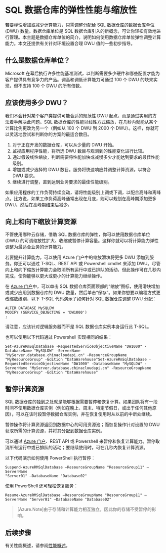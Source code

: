 <properties
   pageTitle="SQL 数据仓库的弹性性能与缩放性 | Windows Azure"
   description="了解 SQL 数据仓库的弹性，介绍如何使用数据仓库单位来向上或向下缩放计算资源。提供了代码示例。"
   services="sql-data-warehouse"
   documentationCenter="NA"
   authors="TwoUnder"
   manager="barbkess"
   editor=""/>

<tags
   ms.service="sql-data-warehouse"
   ms.date="09/22/2015"
   wacn.date="01/20/2016"/>

# SQL 数据仓库的弹性性能与缩放性
若要弹性增加或减少计算能力，只需调整分配给 SQL 数据仓库的数据仓库单位 (DWU) 数量。数据仓库单位是 SQL 数据仓库引入的新概念，可让你轻松有效地进行管理。本主题是数据仓库单位的简介，说明如何使用数据仓库单位弹性调整计算能力。本文还提供有关针对环境设置合理 DWU 值的一些初步指导。

## 什么是数据仓库单位？
Microsoft 在幕后执行许多性能基准测试，以判断需要多少硬件和哪些配置才能为客户提供具有竞争力的产品。调高和调低计算能力可通过 100 个 DWU 的块来实现，但不支持 100 个 DWU 的所有倍数。

## 应该使用多少 DWU？
我们不会针对某个客户类提供可能合适的规范性 DWU 起点，而是通过实用的方法着手解决此问题。SQL 数据仓库的性能以线性方式缩放，在几秒内就能从某个计算比例更改为另一个（例如从 100 个 DWU 到 2000 个 DWU）。这样，你就可以灵活地尝试和判断你的方案的最适合数目。

1. 对于正在开发的数据仓库，可以从少量的 DWU 开始。
2. 监视应用程序性能，将所选 DWU 数目与观测到的性能变化进行比较。
3. 通过假设线性缩放，判断需要将性能加快或减慢多少才能达到要求的最佳性能级别。 
4. 增加或减少选择的 DWU 数目。服务将快速响应并调整计算资源，以符合 DWU 要求。
5. 继续进行调整，直到达到业务要求的最佳性能级别。

如果应用程序的工作负荷持续变动，请将性能级别上调或下调，以配合高峰和离峰点。比方说，如果工作负荷高峰通常出现在月底，则可以规划在高峰期添加更多 DWU，然后在高峰期结束后减少。
 
## 向上和向下缩放计算资源
不管使用哪种云存储，借助 SQL 数据仓库的弹性，你可以使用数据仓库单位 (DWU) 的可调缩放性扩大、收缩或暂停计算容量。这样你就可以将计算能力弹性调整为最适合业务的计算能力。

若要提升计算能力，可以使用 Azure 门户中的缩放滑块将更多 DWU 添加到服务。你还可以通过 T-SQL、REST API 或 Powershell cmdlet 来添加 DWU。尽管向上和向下缩放计算能力会取消所有运行中或已排队的活动，但此操作可在几秒内完成，使你能够以更大或更小的计算能力继续操作。

在 [Azure 门户][]中，可以单击 SQL 数据仓库页面顶部的“缩放”图标，使用滑块增加或减少应用到数据仓库的 DWU 数量，然后单击“保存”。如果你想要以编程方式更改缩放级别，以下 T-SQL 代码演示了如何针对 SQL 数据仓库调整 DWU 分配：

```
ALTER DATABASE MySQLDW 
MODIFY (SERVICE_OBJECTIVE = 'DW1000')
;
```

请注意，应该针对逻辑服务器而不是 SQL 数据仓库实例本身运行此 T-SQL。

也可以使用以下代码通过 Powershell 实现相同的结果：

```
Set-AzureRmSqlDatabase -RequestedServiceObjectiveName "DW1000" -DatabaseName "MySQLDW" -ServerName "MyServer.database.chinacloudapi.cn" -ResourceGroupName "MyResourceGroup" -Edition "DataWarehouse"Set-AzureRmSqlDatabase -RequestedServiceObjectiveName "DW1000" -DatabaseName "MySQLDW" -ServerName "MyServer.database.chinacloudapi.cn" -ResourceGroupName "MyResourceGroup" -Edition "DataWarehouse"
```

## 暂停计算资源
SQL 数据仓库的独到之处就是能够根据需要暂停和恢复计算。如果团队将有一段时间不使用数据仓库实例（例如在晚上、周末、特定节假日，或出于任何其他原因），可以在该时段暂停数据仓库实例，并在恢复使用时从以前的中断处继续。

暂停操作将计算资源返回到数据中心的可用资源池；而恢复操作针对设置的 DWU 获取所需的计算资源，并将其分配到数据仓库实例。

可以通过 [Azure 门户][]、REST API 或 Powershell 来暂停和恢复计算能力。暂停取消所有运行中或已排队的活动；要继续使用时，可在几秒内恢复计算资源。

以下代码演示如何使用 PowerShell 执行暂停：

```
Suspend-AzureRMSqlDatabase –ResourceGroupName "ResourceGroup11" –ServerName
"Server01" –DatabaseName "Database02"
```

使用 PowerShell 还可轻松恢复服务：

```
Resume-AzureRMSqlDatabase –ResourceGroupName "ResourceGroup11" –ServerName "Server01" –DatabaseName "Database02"
```

> [Azure.Note]由于存储和计算能力相互独立，因此你的存储不受暂停的影响。

## 后续步骤
有关性能概述，请参阅[性能概述][]。

<!--Image references-->

<!--Article references-->
[性能概述]: /documentation/articles/sql-data-warehouse-overview-performance
[PowerShell cmdlet 简介]: /documentation/articles/sql-data-warehouse-get-started-powershell-cmdlets

<!--MSDN references-->


<!--Other Web references-->

[Azure 门户]: https://manage.windowsazure.cn

<!---HONumber=Mooncake_1207_2015-->
